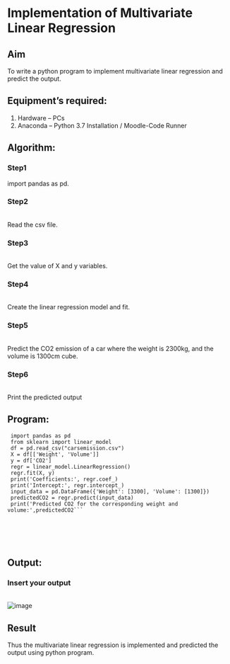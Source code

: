 # Implementation of Multivariate Linear Regression
## Aim
To write a python program to implement multivariate linear regression and predict the output.
## Equipment’s required:
1.	Hardware – PCs
2.	Anaconda – Python 3.7 Installation / Moodle-Code Runner
## Algorithm:
### Step1
 import pandas as pd.

### Step2
<br> Read the csv file.

### Step3
<br>Get the value of X and y variables.

### Step4
<br>Create the linear regression model and fit.

### Step5
<br> Predict the CO2 emission of a car where the weight is 2300kg, and the volume is
 1300cm cube.
### Step6
<br>Print the predicted output

## Program:
```
 import pandas as pd
 from sklearn import linear_model
 df = pd.read_csv("carsemission.csv")
 X = df[['Weight', 'Volume']]
 y = df['CO2']
 regr = linear_model.LinearRegression()
 regr.fit(X, y)
 print('Coefficients:', regr.coef_)
 print('Intercept:', regr.intercept_)
 input_data = pd.DataFrame({'Weight': [3300], 'Volume': [1300]})
 predictedCO2 = regr.predict(input_data)
 print('Predicted CO2 for the corresponding weight and volume:',predictedCO2```






```
## Output:

### Insert your output
<br>![image](https://github.com/user-attachments/assets/4b5a6d2e-4507-41a8-8264-63b824166a6a)



## Result
Thus the multivariate linear regression is implemented and predicted the output using python program.
